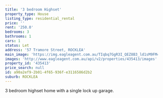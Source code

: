 ```yaml
---
title: '3 bedroom Highset'
property_type: House
listing_type: residential_rental
price: ''
rent: '250.0'
bedrooms: 3
bathrooms: 1
cars: 1
status: Let
address: '57 Tramore Street, ROCKLEA'
main_image: 'https://img.eagleagent.com.au/TIqbq7GgR3I_QEZ8B3_ld1sM9FM=/1280x854/smart/https://s3-us-west-2.amazonaws.com/eagleagent-orig/images/6824278/402824184-image-M.jpg'
images: 'http://www.eagleagent.com.au/api/v2/properties/435413/images'
property_id: '435413'
price_search: null
id: a90a2ef9-2b01-4f65-936f-e3116586d2b2
suburb: ROCKLEA
---
```

3 bedroom highset home with a single lock up garage.
